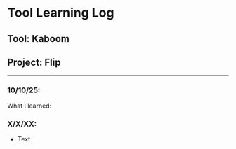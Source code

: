 # Tool Learning Log

## Tool: **Kaboom**

## Project: **Flip**

---

### 10/10/25:
What I learned:


### X/X/XX:
* Text


<!-- 
* Links you used today (websites, videos, etc)
* Things you tried, progress you made, etc
* Challenges, a-ha moments, etc
* Questions you still have
* What you're going to try next
-->
